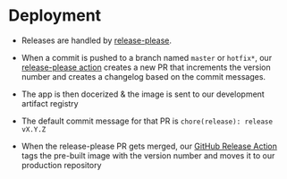 # Deployment

- Releases are handled by [release-please](https://github.com/googleapis/release-please).

- When a commit is pushed to a branch named `master` or `hotfix*`, our [release-please action](../.github/workflows/release-please.yml) creates a new PR that increments the version number and creates a changelog based on the commit messages.

- The app is then docerized & the image is sent to our development artifact registry

- The default commit message for that PR is `chore(release): release vX.Y.Z`

- When the release-please PR gets merged, our [GitHub Release Action](../.github/workflows/release.yml) tags the pre-built image with the version number and moves it to our production repository
